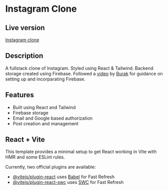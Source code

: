 # Instagram Clone

## Live version
[Instagram clone](https://insta-clone-ebon-sigma.vercel.app/)

## Description

A fullstack clone of Instagram. Styled using React & Tailwind. Backend storage created using Firebase. Followed a [video](https://www.youtube.com/watch?v=bQtAg7AFFrY&ab_channel=AsaProgrammer) by [Burak](https://github.com/burakorkmez) for guidance on setting up and incorparating Firebase.

## Features
- Built using React and Tailwind
- Firebase storage
- Email and Google based authorization
- Post creation and management

## React + Vite

This template provides a minimal setup to get React working in Vite with HMR and some ESLint rules.

Currently, two official plugins are available:

- [@vitejs/plugin-react](https://github.com/vitejs/vite-plugin-react/blob/main/packages/plugin-react/README.md) uses [Babel](https://babeljs.io/) for Fast Refresh
- [@vitejs/plugin-react-swc](https://github.com/vitejs/vite-plugin-react-swc) uses [SWC](https://swc.rs/) for Fast Refresh
